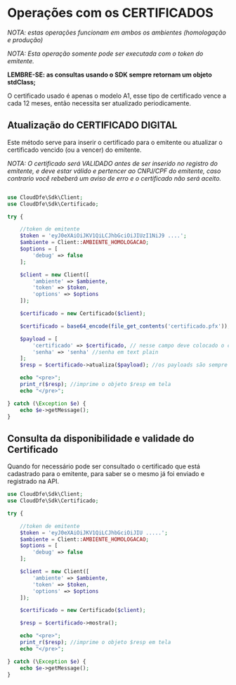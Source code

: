 # Operações com os CERTIFICADOS

*NOTA: estas operações funcionam em ambos os ambientes (homologação e produção)*

*NOTA: Esta operação somente pode ser executada com o token do emitente.*

**LEMBRE-SE: as consultas usando o SDK sempre retornam um objeto stdClass;**

O certificado usado é apenas o modelo A1, esse tipo de certificado vence a cada 12 meses, então necessita ser atualizado periodicamente.

## Atualização do CERTIFICADO DIGITAL

Este método serve para inserir o certificado para o emitente ou atualizar o certificado vencido (ou a vencer) do emitente.

*NOTA: O certificado será VALIDADO antes de ser inserido no registro do emitente, e deve estar válido e pertencer ao CNPJ/CPF do emitente, caso contrario você rebeberá um aviso de erro e o certificado não será aceito.*

```php

use CloudDfe\Sdk\Client;
use CloudDfe\Sdk\Certificado;

try {

    //token de emitente
    $token = 'eyJ0eXAiOiJKV1QiLCJhbGciOiJIUzI1NiJ9 ....';
    $ambiente = Client::AMBIENTE_HOMOLOGACAO;
    $options = [
        'debug' => false
    ];

    $client = new Client([
        'ambiente' => $ambiente,
        'token' => $token,
        'options' => $options
    ]);

    $certificado = new Certificado($client);

    $certificado = base64_encode(file_get_contents('certificado.pfx'));

    $payload = [
        'certificado' => $certificado, // nesse campo deve colocado o certificado PFX convertido em base64
        'senha' => 'senha' //senha em text plain
    ];
    $resp = $certificado->atualiza($payload); //os payloads são sempre ARRAYS

    echo "<pre>";
    print_r($resp); //imprime o objeto $resp em tela
    echo "</pre>";

} catch (\Exception $e) {
    echo $e->getMessage();
}

```

## Consulta da disponibilidade e validade do Certificado

Quando for necessário pode ser consultado o certificado que está cadastrado para o emitente, para saber se o mesmo já foi enviado e registrado na API.

```php
use CloudDfe\Sdk\Client;
use CloudDfe\Sdk\Certificado;

try {

    //token de emitente
    $token = 'eyJ0eXAiOiJKV1QiLCJhbGciOiJIU .....';
    $ambiente = Client::AMBIENTE_HOMOLOGACAO;
    $options = [
        'debug' => false
    ];

    $client = new Client([
        'ambiente' => $ambiente,
        'token' => $token,
        'options' => $options
    ]);

    $certificado = new Certificado($client);

    $resp = $certificado->mostra();

    echo "<pre>";
    print_r($resp); //imprime o objeto $resp em tela
    echo "</pre>";

} catch (\Exception $e) {
    echo $e->getMessage();
}
```
